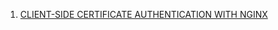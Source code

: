  1. [CLIENT-SIDE CERTIFICATE AUTHENTICATION WITH NGINX]
 
[CLIENT-SIDE CERTIFICATE AUTHENTICATION WITH NGINX]: https://fardog.io/blog/2017/12/30/client-side-certificate-authentication-with-nginx/

